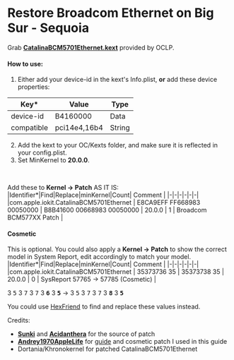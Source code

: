 # Restore Broadcom Ethernet on Big Sur - Sequoia
Grab [**CatalinaBCM5701Ethernet.kext**](https://github.com/dortania/OpenCore-Legacy-Patcher/tree/main/payloads/Kexts/Ethernet) provided by OCLP.

#### How to use: 
1. Either add your device-id in the kext's Info.plist, **or** add these device properties:

|Key* | Value |Type |
|-|-|-|
| device-id | B4160000 | Data |
| compatible | pci14e4,16b4 | String |

2. Add the kext to your OC/Kexts folder, and make sure it is reflected in your config.plist.
3. Set MinKernel to **20.0.0**. <br>

<br>

Add these to **Kernel -> Patch** AS IT IS:
|Identifier*|Find|Replace|minKernel|Count| Comment |
|-|-|-|-|-|-|
|com.apple.iokit.CatalinaBCM5701Ethernet | E8CA9EFF FF668983 00050000 | B8B41600 00668983 00050000 | 20.0.0 | 1 | Broadcom BCM577XX Patch |


#### Cosmetic
This is optional. You could also apply a **Kernel -> Patch** to show the correct model in System Report, edit accordingly to match your model.
|Identifier*|Find|Replace|minKernel|Count| Comment |
|-|-|-|-|-|-|
|com.apple.iokit.CatalinaBCM5701Ethernet | 35373736 35 | 35373738 35 | 20.0.0 | 0 | SysReport 57765 -> 57785 (Cosmetic) |

3 <kbd>5</kbd> 3 <kbd>7</kbd> 3 <kbd>7</kbd> 3 <kbd>**6**</kbd> 3 <kbd>**5**</kbd> -> 3 <kbd>5</kbd> 3 <kbd>7</kbd> 3 <kbd>7</kbd> 3 <kbd>**8**</kbd> 3 <kbd>**5**</kbd>

You could use [HexFriend](http://hexfiend.com) to find and replace these values instead.

Credits: 
- **[Sunki](https://www.applelife.ru/threads/patching-applebcm5701ethernet-kext.27866/page-8#post-930901)** and **[Acidanthera](https://github.com/acidanthera/OpenCorePkg/blob/cb591b7671215b31dc4a2bc5b1e9da9c92eaebf4/Docs/Sample.plist#L837)** for the source of patch
- **[Andrey1970AppleLife](https://www.applelife.ru/threads/patching-applebcm5701ethernet-kext.27866/page-9#post-1031837)** for [guide](https://www.applelife.ru/threads/patching-applebcm5701ethernet-kext.27866/page-7#post-869709) and cosmetic patch I used in this guide
- Dortania/Khronokernel for patched CatalinaBCM5701Ethernet
